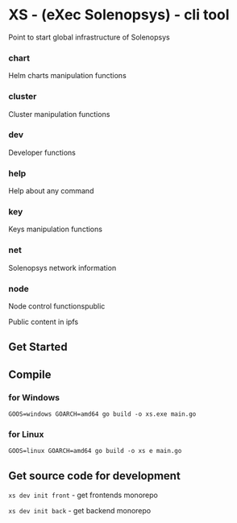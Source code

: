 # XS - (eXec Solenopsys) - cli tool

Point to start global infrastructure of Solenopsys

### chart

Helm charts manipulation functions

### cluster

Cluster manipulation functions

### dev

Developer functions

### help

Help about any command

### key

Keys manipulation functions

### net

Solenopsys network information

### node

Node control functionspublic

Public content in ipfs

## Get Started

## Compile

### for Windows

`GOOS=windows GOARCH=amd64 go build -o xs.exe main.go`

### for Linux

`GOOS=linux GOARCH=amd64 go build -o xs e main.go`

## Get source code for development

`xs dev init front` - get frontends monorepo

`xs dev init back` - get backend monorepo
